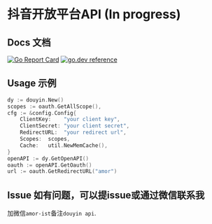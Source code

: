 # 抖音开放平台API (In progress)

## Docs 文档

[![Go Report Card](https://goreportcard.com/badge/github.com/amorist/douyin)](https://goreportcard.com/report/github.com/amorist/douyin)
[![go.dev reference](https://img.shields.io/badge/go.dev-reference-007d9c?logo=go&logoColor=white&style=flat-square)](https://pkg.go.dev/github.com/amorist/douyin?tab=doc)

## Usage 示例

```go
dy := douyin.New()
scopes := oauth.GetAllScope(),
cfg := &config.Config{
    ClientKey:    "your client key",
    ClientSecret: "your client secret",
    RedirectURL:  "your redirect url",
    Scopes:  scopes,
    Cache:   util.NewMemCache(),
}
openAPI := dy.GetOpenAPI()
oauth := openAPI.GetOauth()
url := oauth.GetRedirectURL("amor")
```

## Issue 如有问题，可以提issue或通过微信联系我

加微信`amor-ist`备注`douyin api`.
